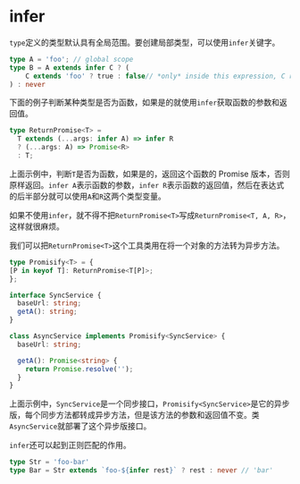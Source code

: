 # infer

`type`定义的类型默认具有全局范围。要创建局部类型，可以使用`infer`关键字。

```typescript
type A = 'foo'; // global scope
type B = A extends infer C ? (
    C extends 'foo' ? true : false// *only* inside this expression, C represents A
) : never
```

下面的例子判断某种类型是否为函数，如果是的就使用`infer`获取函数的参数和返回值。

```typescript
type ReturnPromise<T> =
  T extends (...args: infer A) => infer R 
  ? (...args: A) => Promise<R> 
  : T;
```

上面示例中，判断`T`是否为函数，如果是的，返回这个函数的 Promise 版本，否则原样返回。`infer A`表示函数的参数，`infer R`表示函数的返回值，然后在表达式的后半部分就可以使用`A`和`R`这两个类型变量。

如果不使用`infer`，就不得不把`ReturnPromise<T>`写成`ReturnPromise<T, A, R>`，这样就很麻烦。

我们可以把`ReturnPromise<T>`这个工具类用在将一个对象的方法转为异步方法。

```typescript
type Promisify<T> = {
[P in keyof T]: ReturnPromise<T[P]>;
};

interface SyncService {
  baseUrl: string;
  getA(): string;
}

class AsyncService implements Promisify<SyncService> {
  baseUrl: string; 

  getA(): Promise<string> {
    return Promise.resolve('');
  }
}
```

上面示例中，`SyncService`是一个同步接口，`Promisify<SyncService>`是它的异步版，每个同步方法都转成异步方法，但是该方法的参数和返回值不变。类`AsyncService`就部署了这个异步版接口。

`infer`还可以起到正则匹配的作用。

```typescript
type Str = 'foo-bar'
type Bar = Str extends `foo-${infer rest}` ? rest : never // 'bar'
```